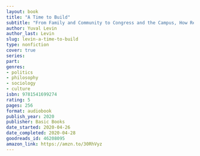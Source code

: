 ```yaml
---
layout: book
title: "A Time to Build"
subtitle: "From Family and Community to Congress and the Campus, How Recommitting to Our Institutions Can Revive the American Dream"
author: Yuval Levin
author_last: Levin
slug: levin-a-time-to-build
type: nonfiction
cover: true
series: 
part: 
genres:
- politics
- philosophy
- sociology
- culture
isbn: 9781541699274
rating: 5
pages: 256
format: audiobook
publish_year: 2020
publisher: Basic Books
date_started: 2020-04-26
date_completed: 2020-04-28
goodreads_id: 46208095
amazon_link: https://amzn.to/30RhVyz
---
```

